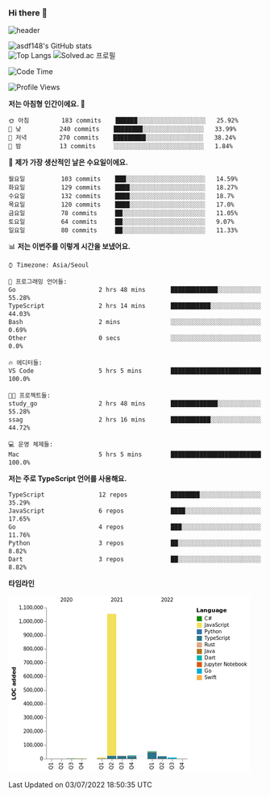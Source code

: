 ### Hi there 👋

![header](https://capsule-render.vercel.app/api?type=shark&color=gradient&height=300&section=header&text=asdf148&fontSize=90)

![asdf148's GitHub stats](https://github-readme-stats.vercel.app/api?username=asdf148&show_icons=true&theme=midnight-purple)<br>
![Top Langs](https://github-readme-stats.vercel.app/api/top-langs/?username=asdf148&layout=compact&theme=midnight-purple&langs_count=10)
![Solved.ac 프로필](http://mazassumnida.wtf/api/v2/generate_badge?boj=eldldk)

<!--
**asdf148/asdf148** is a ✨ _special_ ✨ repository because its `README.md` (this file) appears on your GitHub profile.

Here are some ideas to get you started:

- 🔭 I’m currently working on ...
- 🌱 I’m currently learning ...
- 👯 I’m looking to collaborate on ...
- 🤔 I’m looking for help with ...
- 💬 Ask me about ...
- 📫 How to reach me: ...
- 😄 Pronouns: ...
- ⚡ Fun fact: ...
-->

<!--START_SECTION:waka-->
![Code Time](http://img.shields.io/badge/Code%20Time-54%20hrs%2048%20mins-blue)

![Profile Views](http://img.shields.io/badge/Profile%20Views-4-blue)

**저는 아침형 인간이에요. 🐤** 

```text
🌞 아침         183 commits    ██████░░░░░░░░░░░░░░░░░░░   25.92% 
🌆 낮　         240 commits    ████████░░░░░░░░░░░░░░░░░   33.99% 
🌃 저녁         270 commits    █████████░░░░░░░░░░░░░░░░   38.24% 
🌙 밤　         13 commits     ░░░░░░░░░░░░░░░░░░░░░░░░░   1.84%

```
📅 **제가 가장 생산적인 날은 수요일이에요.** 

```text
월요일          103 commits    ███░░░░░░░░░░░░░░░░░░░░░░   14.59% 
화요일          129 commits    ████░░░░░░░░░░░░░░░░░░░░░   18.27% 
수요일          132 commits    ████░░░░░░░░░░░░░░░░░░░░░   18.7% 
목요일          120 commits    ████░░░░░░░░░░░░░░░░░░░░░   17.0% 
금요일          78 commits     ██░░░░░░░░░░░░░░░░░░░░░░░   11.05% 
토요일          64 commits     ██░░░░░░░░░░░░░░░░░░░░░░░   9.07% 
일요일          80 commits     ██░░░░░░░░░░░░░░░░░░░░░░░   11.33%

```


📊 **저는 이번주를 이렇게 시간을 보냈어요.** 

```text
⌚︎ Timezone: Asia/Seoul

💬 프로그래밍 언어들: 
Go                       2 hrs 48 mins       █████████████░░░░░░░░░░░░   55.28% 
TypeScript               2 hrs 14 mins       ███████████░░░░░░░░░░░░░░   44.03% 
Bash                     2 mins              ░░░░░░░░░░░░░░░░░░░░░░░░░   0.69% 
Other                    0 secs              ░░░░░░░░░░░░░░░░░░░░░░░░░   0.0%

🔥 에디터들: 
VS Code                  5 hrs 5 mins        █████████████████████████   100.0%

🐱‍💻 프로젝트들: 
study_go                 2 hrs 48 mins       █████████████░░░░░░░░░░░░   55.28% 
ssag                     2 hrs 16 mins       ███████████░░░░░░░░░░░░░░   44.72%

💻 운영 체제들: 
Mac                      5 hrs 5 mins        █████████████████████████   100.0%

```

**저는 주로 TypeScript 언어를 사용해요.** 

```text
TypeScript               12 repos            ████████░░░░░░░░░░░░░░░░░   35.29% 
JavaScript               6 repos             ████░░░░░░░░░░░░░░░░░░░░░   17.65% 
Go                       4 repos             ███░░░░░░░░░░░░░░░░░░░░░░   11.76% 
Python                   3 repos             ██░░░░░░░░░░░░░░░░░░░░░░░   8.82% 
Dart                     3 repos             ██░░░░░░░░░░░░░░░░░░░░░░░   8.82%

```


**타임라인**

![Chart not found](https://raw.githubusercontent.com/asdf148/asdf148/main/charts/bar_graph.png) 


 Last Updated on 03/07/2022 18:50:35 UTC
<!--END_SECTION:waka-->
